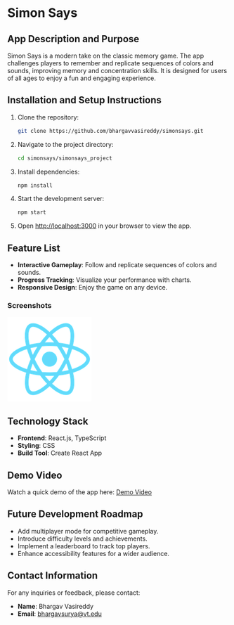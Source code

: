 # Simon Says

## App Description and Purpose

Simon Says is a modern take on the classic memory game. The app challenges players to remember and replicate sequences of colors and sounds, improving memory and concentration skills. It is designed for users of all ages to enjoy a fun and engaging experience.

## Installation and Setup Instructions

1. Clone the repository:
   ```bash
   git clone https://github.com/bhargavvasireddy/simonsays.git
   ```
2. Navigate to the project directory:
   ```bash
   cd simonsays/simonsays_project
   ```
3. Install dependencies:
   ```bash
   npm install
   ```
4. Start the development server:
   ```bash
   npm start
   ```
5. Open [http://localhost:3000](http://localhost:3000) in your browser to view the app.

## Feature List

- **Interactive Gameplay**: Follow and replicate sequences of colors and sounds.
- **Progress Tracking**: Visualize your performance with charts.
- **Responsive Design**: Enjoy the game on any device.

### Screenshots

![Simon Says Gameplay](public/logo192.png)

## Technology Stack

- **Frontend**: React.js, TypeScript
- **Styling**: CSS
- **Build Tool**: Create React App

## Demo Video

Watch a quick demo of the app here: [Demo Video](https://drive.google.com/dummy-link)

## Future Development Roadmap

- Add multiplayer mode for competitive gameplay.
- Introduce difficulty levels and achievements.
- Implement a leaderboard to track top players.
- Enhance accessibility features for a wider audience.

## Contact Information

For any inquiries or feedback, please contact:

- **Name**: Bhargav Vasireddy
- **Email**: bhargavsurya@vt.edu
